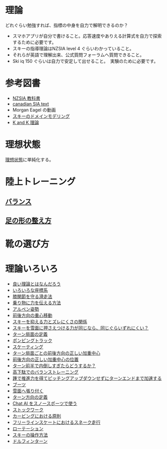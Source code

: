 # 理論
どれぐらい勉強すれば、指標の中身を自力で解明できるのか？
- スマホアプリが自分で書けること。応答速度やありえる計算式を自力で探索するために必要です。
- スキーの指導理論はNZSIA level 4 ぐらいわかっていること。
- それらが英語で理解出来、公式質問フォーラムへ質問できること。
- Ski iq 150 ぐらいは自力で安定して出せること。　実験のために必要です。

# 参考図書
- [NZSIA 教科書](https://www.nzsia.org/downloads/)
- [canadian SIA text](https://www.snowpro.com/en/resources-public)
- Morgan Eagel  の動画
- [スキーのドメインモデリング](https://github.com/koyakei/shintaido/tree/main/src/main/kotlin/ridingSports)
- [K and K 理論](https://www.youtube.com/channel/UCS3DXykPqMKTrRgb20a56ag)

# 理想状態
[理想状態](ideal_condition)に単純化する。

# 陸上トレーニング

## [バランス](balance)

## [足の形の整え方](foot_shape_training.md)

# 靴の選び方

# 理論いろいろ

- [良い理論とはなんだろう](good_ski_theory.md)
- [いろいろな座標系](axis)
- [膝関節を守る滑走法](how_to_avoid_acl_injury)
- [乗り物に力を伝える方法](乗り物に力を伝える方法)
- [アルペン姿勢](ski_stance)
- [前後方向の重心移動](fore_after_mass_shift_on_ski)
- [スキーを抑える力とズレにくさの関係](improve_edge_grip)
- [スキーを雪面に押さえつける力が同じなら、同じぐらいずれにくい？](edge_grirp)
- [ターン局面の定義](turn_phase)
- [ポンピングトラック](pumping_track)
- [スケーティング](skating)
- [ターン局面ごとの前後方向の正しい加重中心](point_of_fore_after_pressure_center)
- [前後方向の正しい加重中心の位置](point_of_fore_after_pressure_center)
- [ターン前半で内倒しすぎたらどうするか？](how_to_recover_from_too_much_incline)
- [高下駄でのバランストレーニング](balance_trainig_with_free_line_skate)
- [踵で推進力を得てピッチングアップダウンせずにターンエンドまで加速する](how_to_thrust_with_pumping)
- [ブーツ](boots)
- [雪面へ張り付く](improve_contact_to_road)
- [ターン方向の定義](discrimination_between_left_and_right_turn)
- [Chat AI をスノースポーツで使う](chat_ai_on_ski)
- [ストックワーク](pole_plant)
- [カービングにおける原則](how_to_slow_down_in_carving)
- [フリーラインスケートにおけるスネーク走行](snake_turn_with_free_line_skate)
- [ローテーション](rotation)
- [スキーの操作方法](how_to_control_ski)
- [ドルフィンターン](how_to_dolphin_turn)